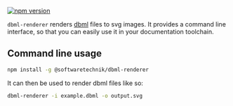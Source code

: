 [![npm version](https://badge.fury.io/js/%40softwaretechnik%2Fdbml-renderer.svg)](https://www.npmjs.com/package/@softwaretechnik/dbml-renderer)

`dbml-renderer` renders [dbml](https://www.dbml.org/home/) files to
svg images. It provides a command line interface, so that you can easily
use it in your documentation toolchain. 

## Command line usage

```bash
npm install -g @softwaretechnik/dbml-renderer
```

It can then be used to render dbml files like so:

```bash
dbml-renderer -i example.dbml -o output.svg
```

